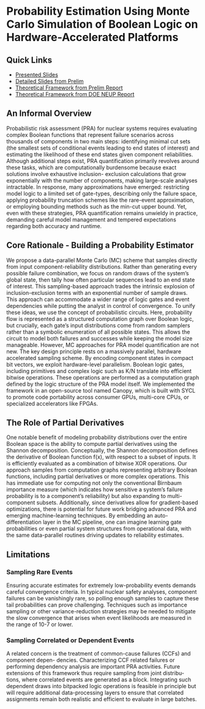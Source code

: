 # Probability Estimation Using Monte Carlo Simulation of Boolean Logic on Hardware-Accelerated Platforms

## Quick Links
- [Presented Slides](./exported/slides_earthperson_psa_2025.pdf)
- [Detailed Slides from Prelim](./exported/slides_earthperson_prelim_exam.pdf)
- [Theoretical Framework from Prelim Report](./exported/report_earthperson_prelim.pdf)
- [Theoretical Framework from DOE NEUP Report](./exported/report_earthperson_excerpts_from_neup.pdf)

## An Informal Overview
Probabilistic risk assessment (PRA) for nuclear systems requires evaluating complex Boolean
functions that represent failure scenarios across thousands of components in two main steps:
identifying minimal cut sets (the smallest sets of conditional events leading to end states
of interest) and estimating the likelihood of these end states given component reliabilities.
Although additional steps exist, PRA quantification primarily revolves around these tasks,
which are computationally burdensome because exact solutions involve exhaustive inclusion-
exclusion calculations that grow exponentially with the number of components, making
large-scale analyses intractable. In response, many approximations have emerged: restricting
model logic to a limited set of gate-types, describing only the failure space, applying probability
truncation schemes like the rare-event approximation, or employing bounding methods such
as the min-cut upper bound. Yet, even with these strategies, PRA quantification remains
unwieldy in practice, demanding careful model management and tempered expectations
regarding both accuracy and runtime.

## Core Rationale - Building a Probability Estimator
We propose a data-parallel Monte Carlo (MC) scheme that samples directly from input
component-reliability distributions. Rather than generating every possible failure combination,
we focus on random draws of the system’s global state, then tally how often particular
sequences lead to an end state of interest. This sampling-based approach trades the intrinsic
explosion of inclusion-exclusion terms with an exponential number of sample draws. This
approach can accommodate a wider range of logic gates and event dependencies while putting
the analyst in control of convergence. To unify these ideas, we use the concept of probabilistic
circuits. Here, probability flow is represented as a structured computation graph over Boolean
logic, but crucially, each gate’s input distributions come from random samplers rather than a
symbolic enumeration of all possible states. This allows the circuit to model both failures and
successes while keeping the model size manageable. However, MC approaches for PRA model
quantification are not new. The key design principle rests on a massively parallel, hardware
accelerated sampling scheme. By encoding component states in compact bit vectors, we
exploit hardware-level parallelism. Boolean logic gates, including primitives and complex logic
such as K/N translate into efficient bitwise operations. These operations are performed as a
computation graph defined by the logic structure of the PRA model itself. We implemented
the framework in an open-source tool named Canopy, which is built with SYCL to promote
code portability across consumer GPUs, multi-core CPUs, or specialized accelerators like
FPGAs.

## The Role of Partial Derivatives
One notable benefit of modeling probability distributions over the entire Boolean space is the
ability to compute partial derivatives using the Shannon decomposition. Conceptually, the
Shannon decomposition defines the derivative of Boolean function f(x), with respect to a subset
of inputs. It is efficiently evaluated as a combination of bitwise XOR operations. Our approach
samples from computation graphs representing arbitrary Boolean functions, including partial
derivatives or more complex operations. This has immediate use for computing not only the
conventional Birnbaum importance measure (which indicates how sensitive a system’s failure
probability is to a component’s reliability) but also expanding to multi-component subsets.
Additionally, since derivatives allow for gradient-based optimizations, there is potential for
future work bridging advanced PRA and emerging machine-learning techniques. By embedding
an auto-differentiation layer in the MC pipeline, one can imagine learning gate probabilities
or even partial system structures from operational data, with the same data-parallel routines
driving updates to reliability estimates.

## Limitations
### Sampling Rare Events
Ensuring accurate estimates for extremely low-probability events demands careful convergence
criteria. In typical nuclear safety analyses, component failures can be vanishingly rare, so
polling enough samples to capture these tail probabilities can prove challenging. Techniques
such as importance sampling or other variance-reduction strategies may be needed to mitigate
the slow convergence that arises when event likelihoods are measured in the range of 10-7 or
lower.

### Sampling Correlated or Dependent Events
A related concern is the treatment of common-cause failures (CCFs) and component depen-
dencies. Characterizing CCF related failures or performing dependency analysis are important
PRA activities. Future extensions of this framework thus require sampling from joint distribu-
tions, where correlated events are generated as a block. Integrating such dependent draws into
bitpacked logic operations is feasible in principle but will require additional data-processing
layers to ensure that correlated assignments remain both realistic and efficient to evaluate in
large batches.